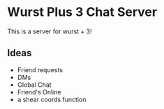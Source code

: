 # Wurst Plus 3 Chat Server


This is a server for wurst + 3!

## Ideas 

- Friend requests
- DMs
- Global Chat
- Friend's Online
- a shear coords function
